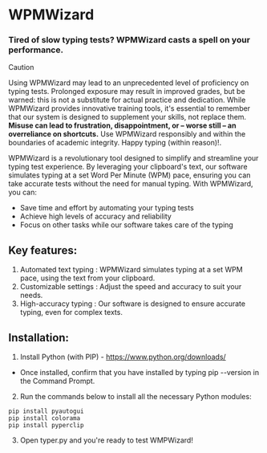 # WPMWizard
### Tired of slow typing tests? WPMWizard casts a spell on your performance.


> [!CAUTION]
> Using WPMWizard may lead to an unprecedented level of proficiency on typing tests. Prolonged exposure may result in improved grades, but be warned: this is not a substitute for actual practice and dedication.
> While WPMWizard provides innovative training tools, it's essential to remember that our system is designed to supplement your skills, not replace them. **Misuse can lead to frustration, disappointment, or – worse still – an overreliance on shortcuts.**
> Use WPMWizard responsibly and within the boundaries of academic integrity. Happy typing (within reason)!.

WPMWizard is a revolutionary tool designed to simplify and streamline your typing test experience. 
By leveraging your clipboard's text, our software simulates typing at a set Word Per Minute (WPM) pace, ensuring you can take accurate tests without the need for manual typing. With WPMWizard, you can:
  - Save time and effort by automating your typing tests
  - Achieve high levels of accuracy and reliability
  - Focus on other tasks while our software takes care of the typing
 
## Key features:

1. Automated text typing : WPMWizard simulates typing at a set WPM pace, using the text from your clipboard.
2. Customizable settings : Adjust the speed and accuracy to suit your needs.
3. High-accuracy typing : Our software is designed to ensure accurate typing, even for complex texts.

## Installation:

1. Install Python (with PIP) - https://www.python.org/downloads/
  - Once installed, confirm that you have installed by typing pip --version in the Command Prompt.
2. Run the commands below to install all the necessary Python modules:

```
pip install pyautogui
pip install colorama
pip install pyperclip
```

3. Open typer.py and you're ready to test WMPWizard!






